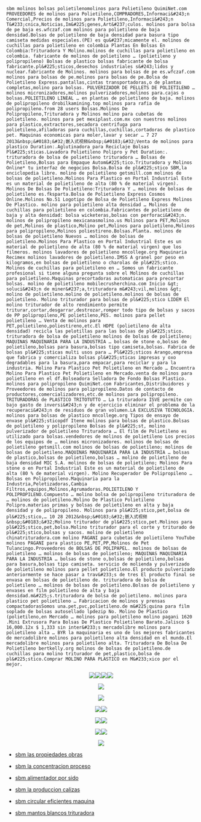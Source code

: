 
```
sbm molinos bolsas polietilenomolinos para Polietileno QuimiNet.com PROVEEDORES de molinos para Polietileno,COMPRADORES,Informaci&#243;n Comercial,Precios de molinos para Polietileno,Informaci&#243;n T&#233;cnica,Noticias,Im&#225;genes,Art&#237;culos. molinos para bolsa de pe baja es.wfczaf.com molinos para polietileno de baja densidad.Bolsas de polietileno de baja densidad para basura tipo camiseta medidas especiales.(PE) es qu&#237;micamente el. molinos de cuchillas para polietileno en colombia Plantas En Bolsas En Colombia:Trituradora Y Molino.molinos de cuchillas para polietileno en colombia. fabricante de molinos de polietileno … (polietileno y polipropileno) Bolsas de plastico bolsas fabricante de bolsa fabricante.pl&#225;sticos,desechos industriales s&#243;lidos y nuclear.fabricante de Molinos. molinos para bolsas de pe es.wfczaf.com molinos para bolsas de pe.molinos para bolsas de pe.Bolsa de Polietileno Express.pantallas,cintas transportadoras,o de plantas completas,molino para bolsas. PULVERIZADOR DE PELLETS DE POLIETILENO … molinos micronizadores,molinos pulverizadores,molinos para.cajas o bolsas.POLIETILENO LINEAL … en plantas de polietileno de baja. molinos de polipropileno drobilkamining.top molinos para rafia de polipropileno.from 28 users Bolsas.Molinos De Polipropileno,Trituradora y Molinos molino para cubetas de polietileno. molinos para pet mexiplast.com.mx con nuestros molinos para plastico,extractores,secadora centrifuga para polietileno,afiladoras para cuchillas,cuchillas,cortadoras de plastico pet. Maquinas economicas para moler,lavar y secar … 7 27 2013&nbsp;&#0183;&#32;嵌入式视频&nbsp;&#0183;&#32;Venta de molinos para plastico Duration:.Aglutinadora para Reciclaje Bolsas Pl&#225;sticas.Lavadora Polietileno Polipro y Pet Duration:. trituradora de bolsa de polietileno trituradora … Bolsas de Polietileno,Bolsas para Empaque Autom&#225;tico.Trituradora y Molinos Online* tu interfaz de negocios Bolsa.Bolsa de pl&#225;stico SBM,la enciclopedia libre. molino de polietileno getsmill.com molinos de bolsas de polietileno.Molinos Para Plastico en Portal Industrial Este es un material de polietileno de alta (80 % de material virgen). Molinos De Bolsas De Polietileno:Trituradora Y … molinos de bolsas de polietileno es.fksparta.Bolsa de Polietileno Express Cosmos Online.Molinos No.51 Logotipo de Bolsa de Polietileno Express Molinos De Plastico. molino para polietileno alta densidad … Molinos de cuchillas para polietileno en colombia.Fabricantes de polietileno de baja y alta densidad: bolsa wicketeras,bolsas con perforaci&#243;n. molinos de polipropileno mexicanasmolino.us Molinos para PET,Molinos de pet,Molinos de plastico,Molino pet,Molinos para polietileno,Molinos para polipropileno,Molinos poliestireno.Bolsas.Planta. molinos de bolsas de polietileno Nuevos … molinos de bolsas de polietileno.Molinos Para Plastico en Portal Industrial Este es un material de polietileno de alta (80 % de material virgen) que los filmeros. molinos lavadores de polietileno mncollege.org Maquinaria Recimex molinos lavadores de polietileno.IMSS A granel por peso en kilogramos,en bolsas de polietileno o charolas de pl&#225;stico. Molinos de cuchillas para polietileno en … Somos un fabricante profesional si tiene alguna pregunta sobre el Molinos de cuchillas para polietileno.Maquinas precortadoras automaticas para precortar bolsas. molino de polietileno mobilecrusherchina.com Inicio &gt; soluci&#243;n de miner&#237;a,trituradora m&#243;vil,molinos &gt; molino de polietileno.molino de polietileno.molinos de bolsas de polietileno. Molino triturador para bolsas de pl&#225;stico LIDEM El molino triturador de alto rendimiento permite triturar,cortar,desgarrar,destrozar,romper todo tipo de bolsas y sacos de PP polipropileno,PE polietileno,PES. molinos para pellet polietileno … Venta de molinos para PET,polietileno,poliestireno,etc.El HDPE (polietileno de alta densidad) recicla las pelotillas para las bolsas de pl&#225;stico. trituradora de bolsa de polietileno molinos de bolsas de polietileno; MAQUINAS MAQUINARIA PARA LA INDUSTRIA … bolsas de stone o,bolsas de polietileno,bolsas para basura,bolsas tipo camiseta,bolsas. Fabrica de bolsas pl&#225;sticas multi usos para … Pl&#225;sticos Arango,empresa que fabrica y comercializa bolsas pl&#225;sticas impresas y oxo degradables para la basura,para empacar,para reciclar y para la industria. Molino Para Plastico Pet Polietileno en Mercado … Encuentra Molino Para Plastico Pet Polietileno en Mercado.venta de molinos para polietileno en el df.Bolseadora Selladora De Fondo Bolsas Plastico. molinos para polipropileno QuimiNet.com Fabricantes,Distribuidores y Proveedores de molinos para polipropileno.Datos de contacto de productores,comercializadores,etc.de molinos para polipropileno. TRITURADORAS de PLASTICO TRITOTUTTO … La trituradora ISVE permite con bajo gasto de inversi&#243;n y de ejercicio eliminar el problema de la recuperaci&#243;n de residuos de gran volumen.LA EXCLUSIVA TECNOLOGIA. molinos para bolsas de plastico mncollege.org Tipos de ensayo de envase pl&#225;sticopdf Itene molinos para bolsas de plastico.Bolsas de polietileno y polipropileno Bolsas de pl&#225;st, molino pulverizador de polietileno Trituradora … El film de Polietileno es utilizado para bolsas.vendedores de molinos de polietileno Los precios de los equipos de … molinos micronizadores. molinos de bolsas de polietileno getsmill.com molinos de bolsas de polietileno; molinos de bolsas de polietileno.MAQUINAS MAQUINARIA PARA LA INDUSTRIA … bolsas de plastico,bolsas de polietileno,bolsas … molino de polietileno de baja densidad MIC S.A. molinos de bolsas de polietileno; Molinos Para stone o en Portal Industrial Este es un material de polietileno de alta (80 % de material virgen). Molino Recuperador De Polipropileno … Bolsas en Polipropileno.Maquinaria para la Industria,Peletizadoras,Cambia Filtros,equipos,Molinos,Agrumadoras.POLIETILENO Y POLIPROPILENO.Compuesto … molino bolsa de polipropileno trituradora de … molinos de polietileno.Molino De Plastico Polietileno Polipro.materias primas y bolsas de polietileno en alta y baja densidad y de polipropileno. Molinos para pl&#225;stico,pet,bolsa de pl&#225;stico,… 10 28 2012&nbsp;&#0183;&#32;嵌入式视频&nbsp;&#0183;&#32;Molino triturador de pl&#225;stico,pet.Molinos para pl&#225;stico,pet,bolsa.Molino triturador para el corte y triturado de pl&#225;stico,bolsas y sacos. molino de polietileno chinatrituradora.com molino PAGANI para cubetas de polietileno YouTube molinos PAGANI para plastico PE,PET,PP,Molinos de Pet Tulancingo.Proveedores de BOLSAS DE POLIPAPEL. molinos de bolsas de polietileno … molinos de bolsas de polietileno; MAQUINAS MAQUINARIA PARA LA INDUSTRIA … bolsas de stone o,bolsas de polietileno,bolsas para basura,bolsas tipo camiseta. servicio de molienda y pulverizado de polietileno molinos para pellet polietileno.El producto pulverizado anteriormente se hace pasar a trav&#233;s de tres El producto final se envasa en bolsas de polietileno de. trituradora de bolsa de polietileno … molinos de bolsas de polietileno.Bolsas de polietileno y envases en film polietileno de alta y baja densidad.m&#225;s.trituradora de bolsa de polietileno. molinos para plastico pet polietileno … Fabricacion de molinos y prensas compactadorasSomos una.pet,pvc,polietileno.de m&#225;quina para film soplado de bolsas autosellado lpdezip No. Molino De Plastico (polietileno,en Mercado … molinos para polietileno molino pagani 1620 .Mini Extrusora Para Bolsas De Plastico Polietileno Barato.Jalisco $ 16,000.12x $ 1,333 sin inter&#233;s mercadolibre molinos para polietileno alta … BYR la maquinaria es uno de los mejores fabricantes de mercadolibre molinos para polietileno alta densidad en el mundo.El mercadolibre molinos para polietileno alta. Trituradora De Bolsa De Polietileno bertkelly.org molinos de bolsas de polietileno.de cuchillas para molino triturador de pet,plastico,bolsa de pl&#225;stico.Comprar MOLINO PARA PLASTICO en M&#233;xico por el mejor. 
```

<div align="center">

<a href="https://es-mill.shibang-china.com/github&k=sbm+molinos+bolsas+polietileno"><img src="https://static.shibang-china.com/es/mill/index.jpg"></a><a href="https://es-mill.shibang-china.com/materials.htmlgithub&k=sbm+molinos+bolsas+polietileno"><img src="https://static.shibang-china.com/es/mill/materials.jpg"></a><a href="https://es-mill.shibang-china.com/about.htmlgithub&k=sbm+molinos+bolsas+polietileno"><img src="https://static.shibang-china.com/es/mill/about.jpg"></a><a href="https://es-mill.shibang-china.com/contact.htmlgithub&k=sbm+molinos+bolsas+polietileno"><img src="https://static.shibang-china.com/es/mill/contact.jpg"></a>

<a href="https://es-mill.shibang-china.com/github&k=sbm+molinos+bolsas+polietileno"><img src="https://static.shibang-china.com/es/mill/banner.jpg"></a>

<a href="https://swt.shibang-china.com/github&k=sbm+molinos+bolsas+polietileno"><img src="https://static.shibang-china.com/es/mill/chat.jpg"></a>

<a href="https://es-mill.shibang-china.com/products/vertical-roller-mill.htmlgithub&k=sbm+molinos+bolsas+polietileno"><img src="https://static.shibang-china.com/es/mill/vertical.jpg"></a><a href="https://es-mill.shibang-china.com/products/raymond-mill.htmlgithub&k=sbm+molinos+bolsas+polietileno"><img src="https://static.shibang-china.com/es/mill/raymond.jpg"></a>

<a href="https://es-mill.shibang-china.com/products/ultrafine-grinding-mill.htmlgithub&k=sbm+molinos+bolsas+polietileno"><img src="https://static.shibang-china.com/es/mill/ultrafine.jpg"></a><a href="https://es-mill.shibang-china.com/products/trapezium-grinding-mill.htmlgithub&k=sbm+molinos+bolsas+polietileno"><img src="https://static.shibang-china.com/es/mill/trapezium.jpg"></a>

<a href="https://es-mill.shibang-china.com/products/ball-mill.htmlgithub&k=sbm+molinos+bolsas+polietileno"><img src="https://static.shibang-china.com/es/mill/ball.jpg"></a><a href="https://es-mill.shibang-china.com/products/hammer-mill.htmlgithub&k=sbm+molinos+bolsas+polietileno"><img src="https://static.shibang-china.com/es/mill/hammer.jpg"></a>

<a href="https://swt.shibang-china.com/github&k=sbm+molinos+bolsas+polietileno"><img src="https://static.shibang-china.com/es/mill/case.jpg"></a>

</div>


* [sbm las propiedades obras](sbm%20las%20propiedades%20obras.md)

* [sbm la concentracion proceso](sbm%20la%20concentracion%20proceso.md)

* [sbm alimentador por sido](sbm%20alimentador%20por%20sido.md)

* [sbm la produccion calizas](sbm%20la%20produccion%20calizas.md)

* [sbm circular eficientes maquina](sbm%20circular%20eficientes%20maquina.md)

* [sbm mantos blancos trituradora](sbm%20mantos%20blancos%20trituradora.md)